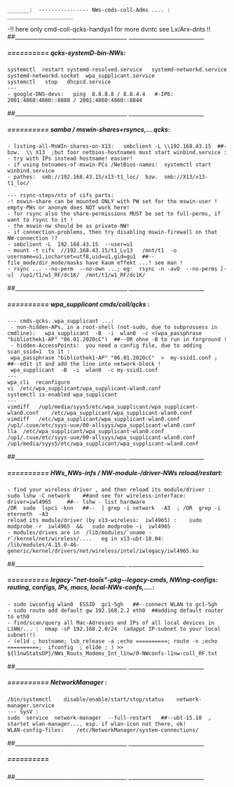 
	_______:  ---------------- NWs-cmds-coll-Adms .... : _____________________
-!! here only cmd-coll-qcks-handys1 for more dvntc see Lx/Arx-dnts !!
##________________________________________  ___________________________


#####  ==========  qcks-systemD-bin-NWs:
	systemctl  restart systemd-resolved.service   systemd-networkd.service  systemd-networkd.socket  wpa_supplicant.service
	systemctl   stop   dhcpcd.service
    ---
    - google-DNS-devs:   ping  8.8.8.8 / 8.8.4.4   #-IP6:  2001:4860:4860::8888 / 2001:4860:4860::8844
##________________________________________  ___________________________


#####  ==========  samba / mswin-shares+rsyncs,... qcks:
	- listing-all-MsWIn-shares-on-X13:   smbclient -L \\192.168.43.15  ##- bzw.  \\ X13  ;but foor netbios-hostnames must start winbind.service :
	- try with IPs instead hostname! easier!
    - if using hotnames-of-mswin-PCs /NetBios-names:  systemctl start winbind.service
	- pathes:  smb://192.168.43.15/x13-t1_loc/  bzw.  smb://X13/x13-t1_loc/

    --- rsync-steps/nts of cifs parts:
    -! mswin-share can be mounted ONLY with PW set for the mswin-user ! empty-PWs or anonym does NOT work here!
    - for rsync also the share-permissions MUST be set to full-perms, if want to rsync to it !
    - the mswin-nw should be as private-NW!
    - if connection-problems, then try disabling mswin-firewall on that NW-connection !?
    - smbclient -L  192.168.43.15  --user=u1
    - mount -t cifs  //192.168.43.15/t1_Lv13   /mnt/t1  -o  username=u1,iocharset=utf8,uid=u1,gid=gu1  ##--file_mode/dir_mode/masks have kaum effekt ...! see man !
    - rsync ... --no-perm  --no-own ...; eg:  rsync -n -avO  --no-perms [-u]  /up1/t1/w1_RF/dc1K/  /mnt/t1/w1_RF/dc1K/
##________________________________________  ___________________________


#####  ==========  wpa_supplicant cmds/coll/qcks :
	--- cmds-qcks..wpa_supplicant ...:
	 - non-hidden-APs, in a root-shell (not-sudo, due to subprossess in cmdline):   wpa_supplicant  -B  -i  wlan0  -c <(wpa_passphrase "bibliothek1-AP" "06.01.2020cC")  ##--OR ohne -B to run in forground !
	 - hidden-AccessPoints:  you need a config file, due to adding  scan_ssid=1  to it :
	 wpa_passphrase "bibliothek1-AP" "06.01.2020cC"  >  my-ssid1.conf ; ##--edit it and add the line into network-block !
	 wpa_supplicant  -B  -i  wlan0  -c my-ssid1.conf
	---
	wpa_cli  reconfigure
	vi  /etc/wpa_supplicant/wpa_supplicant-wlan0.conf
	systemctl is-enabled wpa_supplicant
	---
	vimdiff   /up1/media/syys5/etc/wpa_supplicant/wpa_supplicant-wlan0.conf    /etc/wpa_supplicant/wpa_supplicant-wlan0.conf
	vimdiff   /etc/wpa_supplicant/wpa_supplicant-wlan0.conf     /up1/.cuue/etc/syys-uue/00-allsyys/wpa_supplicant-wlan0.conf
	lla  /etc/wpa_supplicant/wpa_supplicant-wlan0.conf   /up1/.cuue/etc/syys-uue/00-allsyys/wpa_supplicant-wlan0.conf   /up1/media/syys5/etc/wpa_supplicant/wpa_supplicant-wlan0.conf
##________________________________________  ___________________________


#####  ==========  HWs_NWs-infs / NW-module-/driver-NWs reload/restart:
	- find your wireless driver , and then reload its module/driver :
	sudo lshw -C network    ##and see for wireless-interface:  driver=iwl4965     ##-- lshw - list hardware
	/OR  sudo  lspci -knn   ##--  | grep -i network  -A3  ; /OR  grep -i eterneth  -A3 
	reload its module/driver (by x13-wireless:  iwl4965) :    sudo modprobe -r  iwl4965  &&   sudo modprobe -i  iwl4965
	- modules/drives are in  /lib/modules/`uname -r`/kernel/net/wireless/....   eg in x13-ubt-18.04:  /lib/modules/4.15.0-46-generic/kernel/drivers/net/wireless/intel/iwlegacy/iwl4965.ko
##________________________________________  ___________________________


#####  ==========  legacy-"net-tools"-pkg--legacy-cmds,  NWing-configs: routing, configs, IPs, macs, local-NWs-confs,....:
	- sudo iwconfig wlan0  ESSID  gc1-5gh   ##--connect WLAN to gc1-5gh 
	- sudo route add default gw 192.168.2.2 eth0  ##adding default router to eth0
	- find/scan/query all Mac-Adresses and IPs of all local devices in L1NW/... :  nmap -sP 192.168.2.0/24  (adappt IP-subnet to your local subnet!!)
	- (el1d ; hostname; lsb_release -a ;echo ==========; route -n ;echo ==========;  ifconfig  ; el1de ; ) >>  ${l1nwStatsDP}/NWs_Routs_Modems_Int_l1nw/0-NWconfs-l1nw-coll_RF.txt
##________________________________________  ___________________________


#####  ==========  NetworkManager :
	/bin/systemctl    disable/enable/start/stop/status    network-manager.service
	--- SysV :
	sudo  service  network-manager  --full-restart   ##--ubt-15.10  , startet wlan-manager..., esp. if wlan-icon not there, ok!
	WLAN-config-files:    /etc/NetworkManager/system-connections/
##________________________________________  ___________________________


#####  ==========  
##________________________________________  ___________________________

